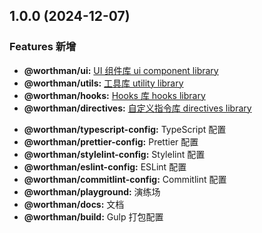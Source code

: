 ## 1.0.0 (2024-12-07)

### Features 新增

- **@worthman/ui:** [UI 组件库 ui component library](./packages/ui/CHANGELOG.md)
- **@worthman/utils:** [工具库 utility library](./packages/utils/CHANGELOG.md)
- **@worthman/hooks:** [Hooks 库 hooks library](./packages/hooks/CHANGELOG.md)
- **@worthman/directives:** [自定义指令库 directives library](./packages/directives/CHANGELOG.md)
<!-- ### Other Changes -->
- **@worthman/typescript-config:** TypeScript 配置
- **@worthman/prettier-config:** Prettier 配置
- **@worthman/stylelint-config:** Stylelint 配置
- **@worthman/eslint-config:** ESLint 配置
- **@worthman/commitlint-config:** Commitlint 配置
- **@worthman/playground:** 演练场
- **@worthman/docs:** 文档
- **@worthman/build:** Gulp 打包配置

<!-- ### Features 新增 -->
<!-- ### Bug Fixes 修复 -->
<!-- ### BREAKING CHANGES 重大变化（破坏性更改） -->
